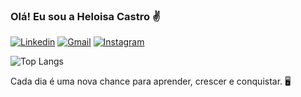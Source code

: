 ### Olá! Eu sou a Heloisa Castro ✌️

[![Linkedin](https://img.shields.io/badge/LinkedIn-0077B5?style=for-the-badge&logo=linkedin&logoColor=white)](https://www.linkedin.com/in/heloisa-de-castro-miranda-2508a42ba/)
[![Gmail](https://img.shields.io/badge/Gmail-D14836?style=for-the-badge&logo=gmail&logoColor=white)](mailto:heloisacastromiranda@gmail.com)
[![Instagram](https://img.shields.io/badge/Instagram-E4405F?style=for-the-badge&logo=instagram&logoColor=white)](https://www.instagram.com/heloisacastr_/)

![Top Langs](https://github-readme-stats.vercel.app/api/top-langs/?username=devheloisa&layout=compact)

Cada dia é uma nova chance para aprender, crescer e conquistar. 🖥️
